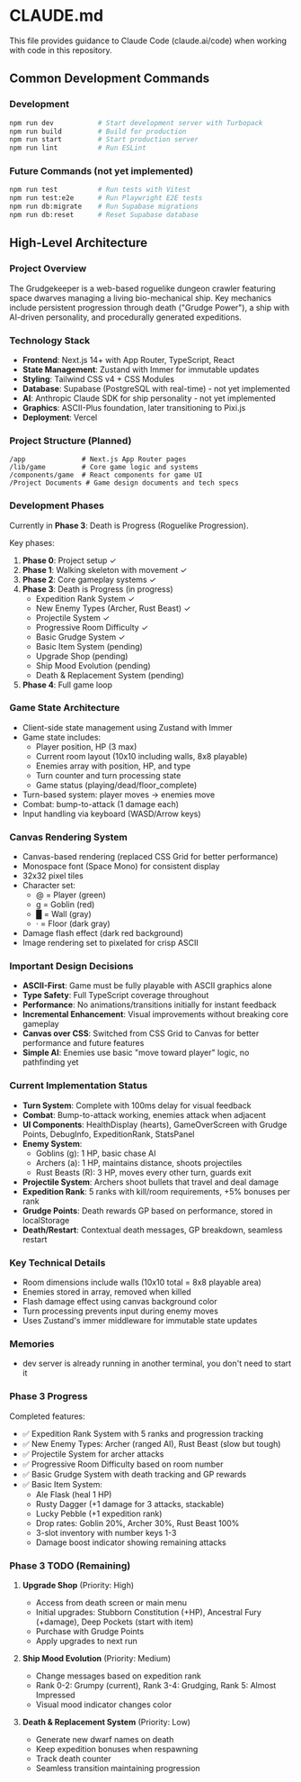 # CLAUDE.md

This file provides guidance to Claude Code (claude.ai/code) when working with code in this repository.

## Common Development Commands

### Development
```bash
npm run dev           # Start development server with Turbopack
npm run build         # Build for production
npm run start         # Start production server
npm run lint          # Run ESLint
```

### Future Commands (not yet implemented)
```bash
npm run test          # Run tests with Vitest
npm run test:e2e      # Run Playwright E2E tests
npm run db:migrate    # Run Supabase migrations
npm run db:reset      # Reset Supabase database
```

## High-Level Architecture

### Project Overview
The Grudgekeeper is a web-based roguelike dungeon crawler featuring space dwarves managing a living bio-mechanical ship. Key mechanics include persistent progression through death ("Grudge Power"), a ship with AI-driven personality, and procedurally generated expeditions.

### Technology Stack
- **Frontend**: Next.js 14+ with App Router, TypeScript, React
- **State Management**: Zustand with Immer for immutable updates
- **Styling**: Tailwind CSS v4 + CSS Modules
- **Database**: Supabase (PostgreSQL with real-time) - not yet implemented
- **AI**: Anthropic Claude SDK for ship personality - not yet implemented
- **Graphics**: ASCII-Plus foundation, later transitioning to Pixi.js
- **Deployment**: Vercel

### Project Structure (Planned)
```
/app              # Next.js App Router pages
/lib/game         # Core game logic and systems
/components/game  # React components for game UI
/Project Documents # Game design documents and tech specs
```

### Development Phases
Currently in **Phase 3**: Death is Progress (Roguelike Progression).

Key phases:
1. **Phase 0**: Project setup ✓
2. **Phase 1**: Walking skeleton with movement ✓
3. **Phase 2**: Core gameplay systems ✓
4. **Phase 3**: Death is Progress (in progress)
   - Expedition Rank System ✓
   - New Enemy Types (Archer, Rust Beast) ✓
   - Projectile System ✓
   - Progressive Room Difficulty ✓
   - Basic Grudge System ✓
   - Basic Item System (pending)
   - Upgrade Shop (pending)
   - Ship Mood Evolution (pending)
   - Death & Replacement System (pending)
5. **Phase 4**: Full game loop

### Game State Architecture
- Client-side state management using Zustand with Immer
- Game state includes:
  - Player position, HP (3 max)
  - Current room layout (10x10 including walls, 8x8 playable)
  - Enemies array with position, HP, and type
  - Turn counter and turn processing state
  - Game status (playing/dead/floor_complete)
- Turn-based system: player moves → enemies move
- Combat: bump-to-attack (1 damage each)
- Input handling via keyboard (WASD/Arrow keys)

### Canvas Rendering System
- Canvas-based rendering (replaced CSS Grid for better performance)
- Monospace font (Space Mono) for consistent display
- 32x32 pixel tiles
- Character set:
  - @ = Player (green)
  - g = Goblin (red)
  - █ = Wall (gray)
  - · = Floor (dark gray)
- Damage flash effect (dark red background)
- Image rendering set to pixelated for crisp ASCII

### Important Design Decisions
- **ASCII-First**: Game must be fully playable with ASCII graphics alone
- **Type Safety**: Full TypeScript coverage throughout
- **Performance**: No animations/transitions initially for instant feedback
- **Incremental Enhancement**: Visual improvements without breaking core gameplay
- **Canvas over CSS**: Switched from CSS Grid to Canvas for better performance and future features
- **Simple AI**: Enemies use basic "move toward player" logic, no pathfinding yet

### Current Implementation Status
- **Turn System**: Complete with 100ms delay for visual feedback
- **Combat**: Bump-to-attack working, enemies attack when adjacent
- **UI Components**: HealthDisplay (hearts), GameOverScreen with Grudge Points, DebugInfo, ExpeditionRank, StatsPanel
- **Enemy System**: 
  - Goblins (g): 1 HP, basic chase AI
  - Archers (a): 1 HP, maintains distance, shoots projectiles
  - Rust Beasts (R): 3 HP, moves every other turn, guards exit
- **Projectile System**: Archers shoot bullets that travel and deal damage
- **Expedition Rank**: 5 ranks with kill/room requirements, +5% bonuses per rank
- **Grudge Points**: Death rewards GP based on performance, stored in localStorage
- **Death/Restart**: Contextual death messages, GP breakdown, seamless restart

### Key Technical Details
- Room dimensions include walls (10x10 total = 8x8 playable area)
- Enemies stored in array, removed when killed
- Flash damage effect using canvas background color
- Turn processing prevents input during enemy moves
- Uses Zustand's immer middleware for immutable state updates

### Memories
- dev server is already running in another terminal, you don't need to start it

### Phase 3 Progress
Completed features:
- ✅ Expedition Rank System with 5 ranks and progression tracking
- ✅ New Enemy Types: Archer (ranged AI), Rust Beast (slow but tough)
- ✅ Projectile System for archer attacks
- ✅ Progressive Room Difficulty based on room number
- ✅ Basic Grudge System with death tracking and GP rewards
- ✅ Basic Item System:
  - Ale Flask (heal 1 HP)
  - Rusty Dagger (+1 damage for 3 attacks, stackable)
  - Lucky Pebble (+1 expedition rank)
  - Drop rates: Goblin 20%, Archer 30%, Rust Beast 100%
  - 3-slot inventory with number keys 1-3
  - Damage boost indicator showing remaining attacks

### Phase 3 TODO (Remaining)
1. **Upgrade Shop** (Priority: High)
   - Access from death screen or main menu
   - Initial upgrades: Stubborn Constitution (+HP), Ancestral Fury (+damage), Deep Pockets (start with item)
   - Purchase with Grudge Points
   - Apply upgrades to next run

2. **Ship Mood Evolution** (Priority: Medium)
   - Change messages based on expedition rank
   - Rank 0-2: Grumpy (current), Rank 3-4: Grudging, Rank 5: Almost Impressed
   - Visual mood indicator changes color

3. **Death & Replacement System** (Priority: Low)
   - Generate new dwarf names on death
   - Keep expedition bonuses when respawning
   - Track death counter
   - Seamless transition maintaining progression